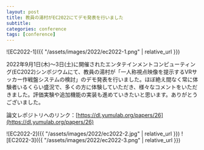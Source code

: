 ```yaml
---
layout: post
title: 教員の湯村がEC2022にてデモ発表を行いました
subtitle: 
categories: conference
tags: [conference]
---
```

![EC2022-1]({{ "/assets/images/2022/ec2022-1.png" | relative_url }})

2022年9月1日(木)〜3日(土)に開催されたエンタテインメントコンピューティング(EC2022)シンポジウムにて、教員の湯村が「一人称視点映像を提示するVRサッカー作戦盤システムの検討」のデモ発表を行いました。ほぼ絶え間なく常に体験者いるくらい盛況で、多くの方に体験していただき、様々なコメントをいただきました。評価実験や追加機能の実装も進めていきたいと思います。ありがとうございました。

論文レポジトリへのリンク：[https://dl.yumulab.org/papers/26](https://dl.yumulab.org/papers/26)

![EC2022-2]({{ "/assets/images/2022/ec2022-2.jpg" | relative_url }})
![EC2022-3]({{ "/assets/images/2022/ec2022-3.png" | relative_url }})